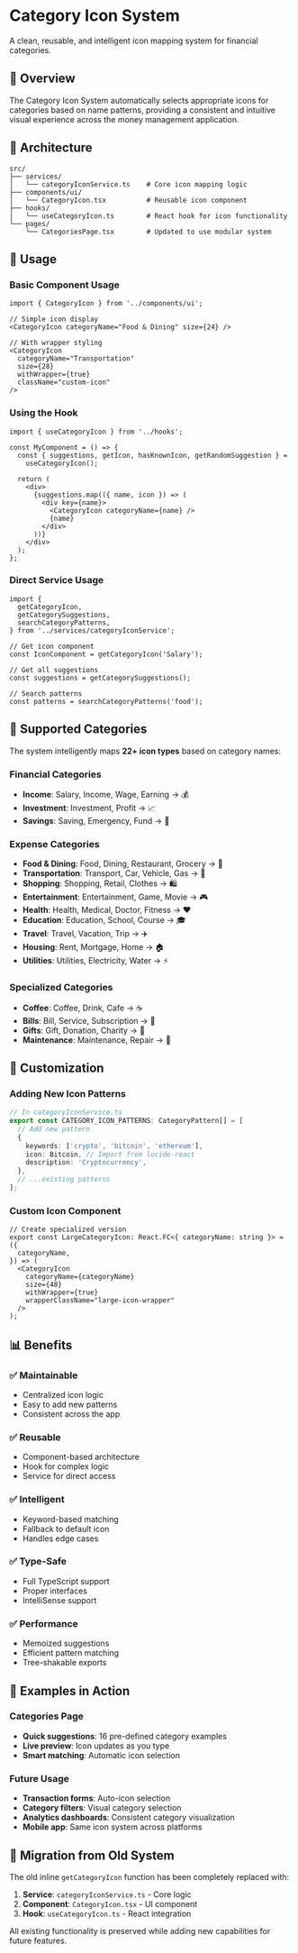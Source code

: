 # Category Icon System

A clean, reusable, and intelligent icon mapping system for financial categories.

## 🎯 Overview

The Category Icon System automatically selects appropriate icons for categories based on name patterns, providing a consistent and intuitive visual experience across the money management application.

## 📁 Architecture

```
src/
├── services/
│   └── categoryIconService.ts    # Core icon mapping logic
├── components/ui/
│   └── CategoryIcon.tsx          # Reusable icon component
├── hooks/
│   └── useCategoryIcon.ts        # React hook for icon functionality
└── pages/
    └── CategoriesPage.tsx        # Updated to use modular system
```

## 🚀 Usage

### Basic Component Usage

```tsx
import { CategoryIcon } from '../components/ui';

// Simple icon display
<CategoryIcon categoryName="Food & Dining" size={24} />

// With wrapper styling
<CategoryIcon
  categoryName="Transportation"
  size={28}
  withWrapper={true}
  className="custom-icon"
/>
```

### Using the Hook

```tsx
import { useCategoryIcon } from '../hooks';

const MyComponent = () => {
  const { suggestions, getIcon, hasKnownIcon, getRandomSuggestion } =
    useCategoryIcon();

  return (
    <div>
      {suggestions.map(({ name, icon }) => (
        <div key={name}>
          <CategoryIcon categoryName={name} />
          {name}
        </div>
      ))}
    </div>
  );
};
```

### Direct Service Usage

```tsx
import {
  getCategoryIcon,
  getCategorySuggestions,
  searchCategoryPatterns,
} from '../services/categoryIconService';

// Get icon component
const IconComponent = getCategoryIcon('Salary');

// Get all suggestions
const suggestions = getCategorySuggestions();

// Search patterns
const patterns = searchCategoryPatterns('food');
```

## 🎨 Supported Categories

The system intelligently maps **22+ icon types** based on category names:

### Financial Categories

- **Income**: Salary, Income, Wage, Earning → 💰
- **Investment**: Investment, Profit → 📈
- **Savings**: Saving, Emergency, Fund → 🐷

### Expense Categories

- **Food & Dining**: Food, Dining, Restaurant, Grocery → 🍴
- **Transportation**: Transport, Car, Vehicle, Gas → 🚗
- **Shopping**: Shopping, Retail, Clothes → 🛍️
- **Entertainment**: Entertainment, Game, Movie → 🎮
- **Health**: Health, Medical, Doctor, Fitness → ❤️
- **Education**: Education, School, Course → 🎓
- **Travel**: Travel, Vacation, Trip → ✈️
- **Housing**: Rent, Mortgage, Home → 🏠
- **Utilities**: Utilities, Electricity, Water → ⚡

### Specialized Categories

- **Coffee**: Coffee, Drink, Cafe → ☕
- **Bills**: Bill, Service, Subscription → 🏢
- **Gifts**: Gift, Donation, Charity → 🎁
- **Maintenance**: Maintenance, Repair → 🔧

## 🔧 Customization

### Adding New Icon Patterns

```typescript
// In categoryIconService.ts
export const CATEGORY_ICON_PATTERNS: CategoryPattern[] = [
  // Add new pattern
  {
    keywords: ['crypto', 'bitcoin', 'ethereum'],
    icon: Bitcoin, // Import from lucide-react
    description: 'Cryptocurrency',
  },
  // ...existing patterns
];
```

### Custom Icon Component

```tsx
// Create specialized version
export const LargeCategoryIcon: React.FC<{ categoryName: string }> = ({
  categoryName,
}) => (
  <CategoryIcon
    categoryName={categoryName}
    size={48}
    withWrapper={true}
    wrapperClassName="large-icon-wrapper"
  />
);
```

## 📊 Benefits

### ✅ **Maintainable**

- Centralized icon logic
- Easy to add new patterns
- Consistent across the app

### ✅ **Reusable**

- Component-based architecture
- Hook for complex logic
- Service for direct access

### ✅ **Intelligent**

- Keyword-based matching
- Fallback to default icon
- Handles edge cases

### ✅ **Type-Safe**

- Full TypeScript support
- Proper interfaces
- IntelliSense support

### ✅ **Performance**

- Memoized suggestions
- Efficient pattern matching
- Tree-shakable exports

## 🎯 Examples in Action

### Categories Page

- **Quick suggestions**: 16 pre-defined category examples
- **Live preview**: Icon updates as you type
- **Smart matching**: Automatic icon selection

### Future Usage

- **Transaction forms**: Auto-icon selection
- **Category filters**: Visual category selection
- **Analytics dashboards**: Consistent category visualization
- **Mobile app**: Same icon system across platforms

## 🔄 Migration from Old System

The old inline `getCategoryIcon` function has been completely replaced with:

1. **Service**: `categoryIconService.ts` - Core logic
2. **Component**: `CategoryIcon.tsx` - UI component
3. **Hook**: `useCategoryIcon.ts` - React integration

All existing functionality is preserved while adding new capabilities for future features.
